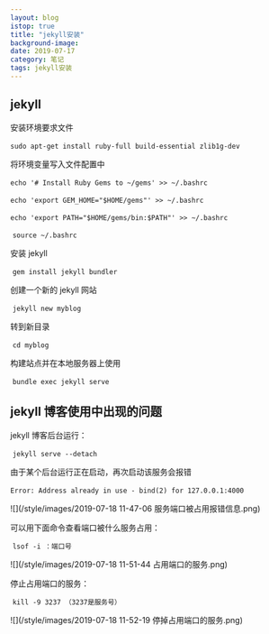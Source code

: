 ```yaml
---
layout: blog
istop: true
title: "jekyll安装"
background-image:
date: 2019-07-17
category: 笔记
tags: jekyll安装
---
```


## jekyll

安装环境要求文件

​ `sudo apt-get install ruby-full build-essential zlib1g-dev`

将环境变量写入文件配置中

​ `echo '# Install Ruby Gems to ~/gems' >> ~/.bashrc`

​ `echo 'export GEM_HOME="$HOME/gems"' >> ~/.bashrc`

​ `echo 'export PATH="$HOME/gems/bin:$PATH"' >> ~/.bashrc`

​ `source ~/.bashrc`

安装 jekyll

​ `gem install jekyll bundler`

创建一个新的 jekyll 网站

​ `jekyll new myblog`

转到新目录

​ `cd myblog`

构建站点并在本地服务器上使用

​ `bundle exec jekyll serve`

## jekyll 博客使用中出现的问题

jekyll 博客后台运行：

​ `jekyll serve --detach`

由于某个后台运行正在启动，再次启动该服务会报错

​ `Error: Address already in use - bind(2) for 127.0.0.1:4000`

![](/style/images/2019-07-18 11-47-06 服务端口被占用报错信息.png)

可以用下面命令查看端口被什么服务占用：

​ `lsof -i ：端口号`

![](/style/images/2019-07-18 11-51-44 占用端口的服务.png)

停止占用端口的服务：

​ `kill -9 3237 （3237是服务号）`

![](/style/images/2019-07-18 11-52-19 停掉占用端口的服务.png)
